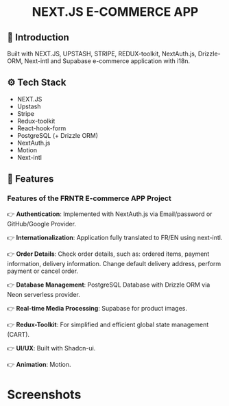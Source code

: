<div align="center">
  <h1 align="center">NEXT.JS E-COMMERCE APP</h3>
</div>


## 🤖 Introduction

Built with NEXT.JS, UPSTASH, STRIPE, REDUX-toolkit, NextAuth.js, Drizzle-ORM, Next-intl and Supabase e-commerce application with i18n.


## ⚙️ Tech Stack

- NEXT.JS
- Upstash
- Stripe
- Redux-toolkit
- React-hook-form
- PostgreSQL (+ Drizzle ORM)
- NextAuth.js
- Motion
- Next-intl

## 🔋 Features

### Features of the FRNTR E-commerce APP Project

👉 **Authentication**: Implemented with NextAuth.js via Email/password or GitHub/Google Provider.

👉 **Internationalization**: Application fully translated to FR/EN using next-intl.

👉 **Order Details**: Check order details, such as: ordered items, payment information, delivery information. Change default delivery address, perform payment or cancel order.

👉 **Database Management**: PostgreSQL Database with Drizzle ORM via Neon serverless provider.  

👉 **Real-time Media Processing**: Supabase for product images. 

👉 **Redux-Toolkit**: For simplified and efficient global state management (CART).  

👉 **UI/UX**: Built with Shadcn-ui.  

👉 **Animation**: Motion. 

<h1>Screenshots</h1>

